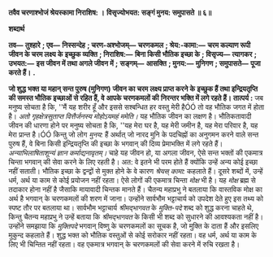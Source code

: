 **तवैव चरणाश्भोजं श्रेयस्कामा निराशिष: ।** **विसृज्योभयत: सङ्गं मुनय: समुपासते ॥ ६॥** 

**शब्दार्थ** 

**तव—** **तुश्हारे** **; एव—** **निस्सन्देह** **; चरण-अश्भोजम्—** **चरणकमल** **; श्रेय:-कामा:—** **चरम कल्याण रूपी जीवन के चरम लक्ष्य के** **इच्छुक व्यक्ति** **; निराशिष:—** **बिना किसी भौतिक इच्छा के** **; विसृज्य—** **त्यागकर** **; उभयत:—** **इस जीवन में तथा अगले जीवन में** **;** **सङ्गम्—** **आसक्ति** **; मुनय:—** **मुनिगण** **; समुपासते—** **पूजा करते हैं।** **.** 

**जो शुद्ध भक्त या महान् सन्त पुरुष (मुनिगण) जीवन का चरम लक्ष्य प्राप्त करने के** **इच्छुक हैं तथा इन्द्रियतृप्ति की समस्त भौतिक इच्छाओं से रहित हैं, वे आपके चरणकमलों की** **निरन्तर भक्ति में लगे रहते हैं।** **तात्पर्य :** जब मनुष्य सोचता है कि, ''मैं यह शरीर हूँ और इससे सश्बन्धित हर वस्तु मेरी हैÓÓ तो वह भौतिक जगत में होता है। *अतो गृहक्षेत्रसुताप्त वित्तैर्जनस्य मोहोऽयमहं ममेति।* यह भौतिक जीवन का लक्षण है। भौतिकतावादी जीवन की धारणा होने पर मनुष्य सोचता है कि, ''यह मेरा घर है, यह मेरी जमीन है, यह मेरा परिवार है, यह मेरा प्रान्त है।ÓÓ किन्तु जो लोग *मुनय:* हैं अर्थात् जो नारद मुनि के पदचिह्नों का अनुगमन करने वाले सन्त पुरुष हैं, वे बिना किसी इन्द्रियतृप्ति की इच्छा के भगवान् की दिव्य प्रेमाभक्ति में लगे रहते हैं। *अन्याभिलाषिताशून्यं ज्ञान कर्माद्यनावृतम्।* चाहे यह जीवन हो, या अगला जीवन, ऐसे सन्त भक्तों की एकमात्र चिन्ता भगवान् की सेवा करने के लिए रहती है। अत: वे इतने भी परम होते हैं क्योंकि उन्हें अन्य कोई इच्छा नहीं सताती। भौतिक इच्छा के द्वन्द्वों से मुक्त होने के वे कारण *श्रेयस् कामा:* कहलाते हैं। दूसरे शब्दों में, उन्हें धर्म, अर्थ या काम से कोई प्रयोजन नहीं रहता। ऐसे लोगों की एकमात्र चिन्ता *मोक्ष* भी है। यह *मोक्ष* ब्रह्म से तदाकार होना नहीं है जैसाकि मायावादी चिन्तक मानते हैं। चैतन्य महाप्रभु ने बतलाया कि वास्तविक मोक्ष का अर्थ है भगवान् के चरणकमलों की शरण में जाना। उन्होंने सार्वभौम भट्टाचार्य को उपदेश देते हुए इस तथ्य को स्पष्ट तौर पर बतलाया था। सार्वभौम भट्टाचार्य *श्रीमद्भागवत* के *मुक्ति-पदे* शब्द को शुद्ध करना चाहते थे, किन्तु चैतन्य महाप्रभु ने उन्हें बताया कि *श्रीमद्भागवत* के किसी भी शब्द को सुधारने की आवश्यकता नहीं है। उन्होंने समझाया कि *मुक्तिपदे* भगवान् विष्णु के चरणकमलों का सूचक है, जो मुक्ति के दाता हैं और इसलिए मुकुन्द कहलाते हैं। शुद्ध भक्त को भौतिक वस्तुओं से कोई सरोकार नहीं रहता। वह धर्म, अर्थ या काम के लिए भी चिन्तित नहीं रहता। वह एकमात्र भगवान् के चरणकमलों की सेवा करने में रुचि रखता है।  